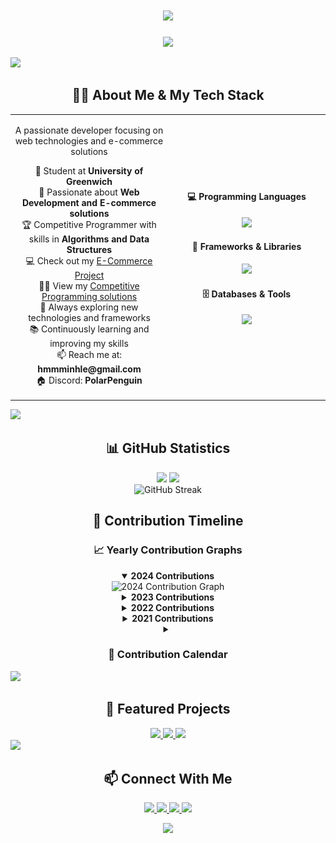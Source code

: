 <!-- Animated greeting -->
<h1 align="center">
  <a href="https://git.io/typing-svg">
    <img src="https://readme-typing-svg.herokuapp.com/?lines=Hello,+World!;I'm+Lê+Thanh+Minh;Welcome+to+my+GitHub!&center=true&size=30&color=58a6ff">
  </a>
</h1>

<!-- Profile views counter -->
<p align="center">
  <img src="https://komarev.com/ghpvc/?username=SagitaKDX&color=blue&style=flat-square&label=Profile+Views">
</p>

<!-- Horizontal divider -->
<img src="https://user-images.githubusercontent.com/73097560/115834477-dbab4500-a447-11eb-908a-139a6edaec5c.gif">

<!-- Combined About Me & Technologies Section -->
<h2 align="center">👨‍💻 About Me & My Tech Stack</h2>

<table align="center" border="0">
  <tr>
    <td align="center" width="50%">
      <p>
        A passionate developer focusing on web technologies and e-commerce solutions
      </p>
      <p>
        🔭 Student at <b>University of Greenwich</b><br>
        🌱 Passionate about <b>Web Development and E-commerce solutions</b><br>
        🏆 Competitive Programmer with skills in <b>Algorithms and Data Structures</b><br>
        💻 Check out my <a href="https://github.com/SagitaKDX/E-comerce_Project">E-Commerce Project</a><br>
        👨‍💻 View my <a href="https://github.com/SagitaKDX/University-training">Competitive Programming solutions</a><br>
        🚀 Always exploring new technologies and frameworks<br>
        📚 Continuously learning and improving my skills<br>
        📫 Reach me at: <b>hmmminhle@gmail.com</b><br>
        🏠 Discord: <b>PolarPenguin</b>
      </p>
    </td>
    <td align="center" width="50%">
      <h4>💻 Programming Languages</h4>
      <p>
        <img src="https://skillicons.dev/icons?i=python,js,html,css,cpp,cs,php,java" />
      </p>
      <h4>🧰 Frameworks & Libraries</h4>
      <p>
        <img src="https://skillicons.dev/icons?i=django,bootstrap,react,jquery" />
      </p>
      <h4>🗄️ Databases & Tools</h4>
      <p>
        <img src="https://skillicons.dev/icons?i=mysql,git,github,vscode" />
      </p>
    </td>
  </tr>
</table>

<!-- Horizontal divider -->
<img src="https://user-images.githubusercontent.com/73097560/115834477-dbab4500-a447-11eb-908a-139a6edaec5c.gif">

<!-- GitHub Stats Section -->
<h2 align="center">📊 GitHub Statistics</h2>

<div align="center">
  <!-- GitHub Stats Card -->
  <img height="180em" src="https://github-readme-stats.vercel.app/api?username=SagitaKDX&theme=tokyonight&show_icons=true&count_private=true" />
  
  <!-- Top Languages Card -->
  <img height="180em" src="https://github-readme-stats.vercel.app/api/top-langs/?username=SagitaKDX&theme=tokyonight&layout=compact&langs_count=8" />
</div>

<!-- GitHub Streak Stats -->
<div align="center">
  <img src="https://github-readme-streak-stats.herokuapp.com/?user=SagitaKDX&theme=tokyonight" alt="GitHub Streak" />
</div>

<!-- Yearly Contributions Section -->
<h2 align="center">📅 Contribution Timeline</h2>

<!-- Yearly contribution navigator -->
<div align="center">
  <h3>📈 Yearly Contribution Graphs</h3>
  
  <details open>
    <summary><b>2024 Contributions</b></summary>
    <img src="https://github-readme-activity-graph.vercel.app/graph?username=SagitaKDX&theme=tokyo-night&hide_border=true&area=true&custom_title=Contributions%20in%202024" alt="2024 Contribution Graph" />
  </details>
  
  <details>
    <summary><b>2023 Contributions</b></summary>
    <img src="https://github-readme-activity-graph.vercel.app/graph?username=SagitaKDX&theme=tokyo-night&hide_border=true&area=true&custom_title=Contributions%20in%202023&from=2023-01-01&to=2023-12-31" alt="2023 Contribution Graph" />
  </details>
  
  <details>
    <summary><b>2022 Contributions</b></summary>
    <img src="https://github-readme-activity-graph.vercel.app/graph?username=SagitaKDX&theme=tokyo-night&hide_border=true&area=true&custom_title=Contributions%20in%202022&from=2022-01-01&to=2022-12-31" alt="2022 Contribution Graph" />
  </details>
  
  <details>
    <summary><b>2021 Contributions</b></summary>
    <img src="https://github-readme-activity-graph.vercel.app/graph?username=SagitaKDX&theme=tokyo-night&hide_border=true&area=true&custom_title=Contributions%20in%202021&from=2021-01-01&to=2021-12-31" alt="2021 Contribution Graph" />
  </details>

  <!-- Contribution calendar -->
  <details>
    <summary><h3>📆 Contribution Calendar</h3></summary>
    <img src="https://github.com/SagitaKDX/SagitaKDX/blob/output/github-contribution-grid-snake-dark.svg" alt="Contribution Calendar" />
  </details>
</div>

<!-- Horizontal divider -->
<img src="https://user-images.githubusercontent.com/73097560/115834477-dbab4500-a447-11eb-908a-139a6edaec5c.gif">

<!-- Projects Section -->
<h2 align="center">🚀 Featured Projects</h2>

<div align="center">
  <a href="https://github.com/SagitaKDX/E-comerce_Project">
    <img src="https://github-readme-stats.vercel.app/api/pin/?username=SagitaKDX&repo=E-comerce_Project&theme=tokyonight" />
  </a>
  <a href="https://github.com/SagitaKDX/Inventory-Pro">
    <img src="https://github-readme-stats.vercel.app/api/pin/?username=SagitaKDX&repo=Inventory-Pro&theme=tokyonight" />
  </a>
  <a href="https://github.com/SagitaKDX/MoodleForum">
    <img src="https://github-readme-stats.vercel.app/api/pin/?username=SagitaKDX&repo=MoodleForum&theme=tokyonight" />
  </a>
</div>

<!-- Horizontal divider -->
<img src="https://user-images.githubusercontent.com/73097560/115834477-dbab4500-a447-11eb-908a-139a6edaec5c.gif">

<!-- Connect Section -->
<h2 align="center">📫 Connect With Me</h2>

<p align="center">
  <a href="mailto:hmmminhle@gmail.com">
    <img src="https://img.shields.io/badge/Email-D14836?style=for-the-badge&logo=gmail&logoColor=white"/>
  </a>
  <a href="https://github.com/SagitaKDX">
    <img src="https://img.shields.io/badge/GitHub-100000?style=for-the-badge&logo=github&logoColor=white"/>
  </a>
  <a href="https://www.linkedin.com/in/LeThanhMinh/">
    <img src="https://img.shields.io/badge/LinkedIn-0077B5?style=for-the-badge&logo=linkedin&logoColor=white"/>
  </a>
  <a href="https://discord.com/users/620605881704251403">
    <img src="https://img.shields.io/badge/Discord-7289DA?style=for-the-badge&logo=discord&logoColor=white"/>
  </a>
</p>

<!-- Footer quote -->
<div align="center">
  <img src="https://quotes-github-readme.vercel.app/api?type=horizontal&theme=tokyonight" />
</div>


